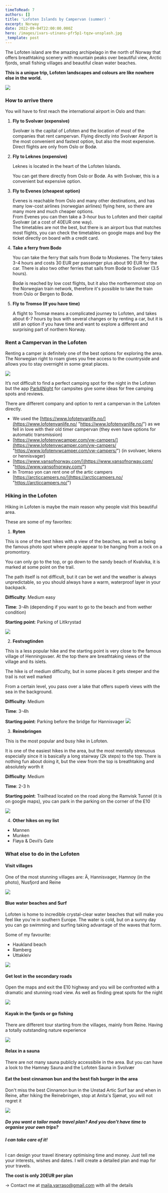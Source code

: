 ```yaml
---
timeToRead: 7
authors: []
title: 'Lofoten Islands by Campervan (summer) '
excerpt: Norway
date: 2022-09-04T22:00:00.000Z
hero: /images/ivars-utinans-pfr5p1-tqzw-unsplash.jpg
_template: post
---
```


The Lofoten island are the amazing archipelago in the north of Norway that offers breathtaking scenery with mountain peaks over beautiful view, Arctic fjords, small fishing villages and beautiful clean water beaches.

**This is a unique trip, Lofoten landscapes and colours are like nowhere else in the world.**

![](/images/img_5507-copy.png)

### How to arrive there

You will have to first reach the international airport in Oslo and than:

1. **Fly to Svolvær (expensive)**

   Svolvær is the capital of Lofoten and the location of most of the companies that rent campervan. Flying directly into Svolvær Airport is the most convenient and fastest option, but also the most expensive. Direct flights are only from Oslo or Bodø.
2. **Fly to Leknes (expensive)**

   Leknes is located in the heart of the Lofoten Islands.

   You can get there directly from Oslo or Bodø. As with Svolvær, this is a convenient but expensive option.
3. **Fly to Evenes (cheapest option)**

   Evenes is reachable from Oslo and many other destinations, and has many low-cost airlines (norwegian airlines) flying here, so there are many more and much cheaper options.  
   From Evenes you can then take a 3-hour bus to Lofoten and their capital Svolvær (at a cost of 40EUR one way).  
   The timetables are not the best, but there is an airport bus that matches most flights, you can check the timetables on google maps and buy the ticket directly on board with a credit card.
4. **Take a ferry from Bodo**

   You can take the ferry that sails from Bodø to Moskenes. The ferry takes 3-4 hours and costs 30 EUR per passenger plus about 90 EUR for the car. There is also two other ferries that sails from Bodø to Svolvær (3.5 hours).

   Bodø is reached by low cost flights, but it also the northernmost stop on the Norwegian train network, therefore it's possible to take the train from Oslo or Bergen to Bodø.
5. **Fly to Tromso (If you have time)**

   A flight to Tromsø means a complicated journey to Lofoten, and takes about 6-7 hours by bus with several changes or by renting a car, but it is still an option if you have time and want to explore a different and surprising part of northern Norway.

### Rent a Campervan in the Lofoten

Renting a camper is definitely one of the best options for exploring the area. The Norwegian right to roam gives you free access to the countryside and allows you to stay overnight in some great places.

![](/images/img_5874-copy.png)

It’s not difficult to find a perfect camping spot for the night in the Lofoten but the app [Park4Night](https://park4night.com/) for campsites give some ideas for free camping spots and reviews.

There are different company and option to rent a campervan in the Lofoten directly.

* We used the [https://www.lofotenvanlife.no/](https://www.lofotenvanlife.no/ "https://www.lofotenvanlife.no/") as we fell in love with their old timer campervan (they even have options for automatic transmission)
* [https://www.lofotenvwcamper.com/vw-campers/](https://www.lofotenvwcamper.com/vw-campers/ "https://www.lofotenvwcamper.com/vw-campers/") (in svolvaer, lekens or hennisvager)
* [https://www.vansofnorway.com/](https://www.vansofnorway.com/ "https://www.vansofnorway.com/")
* In Tromso yon can rent one of the artic campers [https://arcticcampers.no/](https://arcticcampers.no/ "https://arcticcampers.no/")

### Hiking in the Lofoten

Hiking in Lofoten is maybe the main reason why people visit this beautiful area.

These are some of my favorites:

1. **Ryten**

This is one of the best hikes with a view of the beaches, as well as being the famous photo spot where people appear to be hanging from a rock on a promontory.

You can only go to the top, or go down to the sandy beach of Kvalvika, it is marked at some point on the trail.

The path itself is not difficult, but it can be wet and the weather is always unpredictable, so you should always have a warm, waterproof layer in your backpack.

**Difficulty**: Medium easy

**Time**: 3-4h (depending if you want to go to the beach and from wether condition)

**Starting point**: Parking of Litlkrystad

![](/images/dsc_6776.JPG)

2. **Festvagtinden**

This is a less popular hike and the starting point is very close to the famous village of Henningsvaer. At the top there are breathtaking views of the village and its islets.

The hike is of medium difficulty, but in some places it gets steeper and the trail is not well marked

From a certain level, you pass over a lake that offers superb views with the sea in the background.

**Difficulty**: Medium

**Time**: 3-4h

**Starting point**: Parking before the bridge for Hannisvager ![](/images/b4489ecc-6eeb-4a0a-be9d-4d723274e9cc.JPG)

3. **Reinebringen**

This is the most popular and busy hike in Lofoten.

It is one of the easiest hikes in the area, but the most mentally strenuous especially since it is basically a long stairway (2k steps) to the top. There is nothing fun about doing it, but the view from the top is breathtaking and absolutely worth it

**Difficulty**: Medium

**Time**: 2-3 h

**Starting point**: Trailhead located on the road along the Ramvisk Tunnel (it is on google maps), you can park in the parking on the corner of the E10

![](/images/3886569e-8d11-44a3-92cd-25f5b173faa2.JPG)

4. **Other hikes on my list**

* Mannen
* Munken
* Fløya & Devil’s Gate

### What else to do in the Lofoten

#### **Visit villages**

One of the most stunning villages are: Ä, Hannisvager, Hamnoy (in the photo), Nusfjord and Reine

![](/images/21555ffb-67d5-4d3d-8d84-56ff2563bd0c.JPG)

#### **Blue water beaches and Surf**

Lofoten is home to incredible crystal-clear water beaches that will make you feel like you're in southern Europe. The water is cold, but on a sunny day you can go swimming and surfing taking advantage of the waves that form.

Some of my favourite:

* Haukland beach
* Ramberg
* Uttakleiv

![](/images/e285091a-9715-452d-8a23-583f15e58c44.JPG)

#### **Get lost in the secondary roads**

Open the maps and exit the E10 highway and you will be confronted with a dramatic and stunning road view. As well as finding great spots for the night

![](/images/fe15a0b8-911f-4d76-b6f6-434db0a12a68.JPG)

#### **Kayak in the fjords or go fishing**

There are different tour starting from the villages, mainly from Reine. Having a totally outstanding nature experience

![](/images/benjamin-davies-mqn-ev9rnly-unsplash.jpg)

#### **Relax in a sauna**

There are not many sauna publicly accessibile in the area. But you can have a look to the Hamnøy Sauna and the Lofoten Sauna in Svolvær

#### **Eat the best cinnamon bun and the best fish burger in the area**

Don't miss the best Cinnamon bun in the Unstad Artic Surf bar and when in Reine, after hiking the Reinebringen, stop at Anita's Sjømat, you will not regret it

![](/images/img_6065-copy.png)

##### **Do you want a tailor made travel plan?                        And you don’t have time to organise your own trips?**

###### **I can take care of it!**

I can design your travel itinerary optimising time and money. Just tell me your interests, wishes and dates. I will create a detailed plan and map for your travels. 

**The cost is only 20EUR per plan**

\-> Contact me at [maila.varraso@gmail.com](https://www.mygotoblog.com/post/peru/maila.varraso@gmail.com) with all the details
